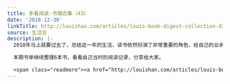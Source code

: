 ```yaml
---
title: 多看阅读·书摘合集（43）
date: '2018-12-30'
linkTitle: http://louishan.com/articles/louis-book-digest-collection-43.html
source: 生活志
description: |-
  2018年马上就要过去了，总结这一年的生活，读书依然扮演了非常重要的角色，给自己的业余生活带来了很大的改变和趣味。还没有到回顾一下这一年来读书情况的时候，但是对于读书笔记的整理和回顾还是要继续的，虽然距离上一次差不过过了小半年的时间。

  本期书单继续整理6本书，看看自己当时的阅读记录，分享给大家。

  <span class="readmore"><a href="http://louishan.com/articles/louis-book-digest-collection-43.html" title="多看阅读&#183;书摘合集（43）">阅读全文——共6846字</a></span>
---
```

